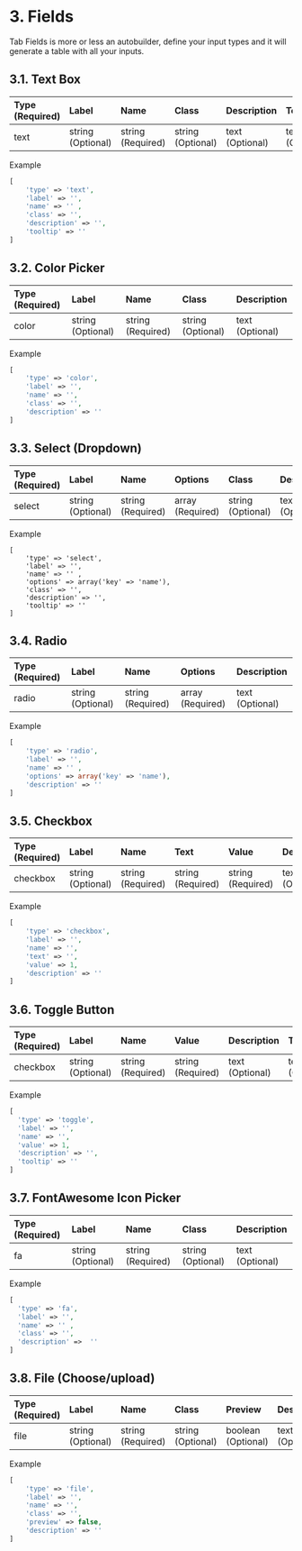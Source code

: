 # 3. Fields

Tab Fields is more or less an autobuilder, define your input types and it will generate a table with all your inputs.

## 3.1. Text Box

| Type (Required) | Label             | Name              | Class             | Description     | Tooltip         |
| :-------------- | :---------------- | :---------------- | :---------------- | :-------------- | :-------------- |
| text            | string (Optional) | string (Required) | string (Optional) | text (Optional) | text (Optional) |

Example

```php
[
    'type' => 'text', 
    'label' => '',
    'name' => '' ,
    'class' => '',
    'description' => '',
    'tooltip' => ''
]
```

## 3.2. Color Picker

| Type (Required) | Label             | Name              | Class             | Description     |
| :-------------- | :---------------- | :---------------- | :---------------- | :-------------- |
| color           | string (Optional) | string (Required) | string (Optional) | text (Optional) |

Example

```php
[
    'type' => 'color', 
    'label' => '',
    'name' => '',
    'class' => '',
    'description' => ''
]
```

## 3.3. Select (Dropdown)

| Type (Required) | Label             | Name              | Options          | Class             | Description     | Tooltip         |
| :-------------- | :---------------- | :---------------- | :--------------- | :---------------- | :-------------- | :-------------- |
| select          | string (Optional) | string (Required) | array (Required) | string (Optional) | text (Optional) | text (Optional) |

Example

```
[
    'type' => 'select', 
    'label' => '',
    'name' => '' ,
    'options' => array('key' => 'name'),
    'class' => '',
    'description' => '',
    'tooltip' => ''
]
```

## 3.4. Radio 

| Type (Required) | Label             | Name              | Options          | Description     |
| :-------------- | :---------------- | :---------------- | :--------------- | :-------------- |
| radio           | string (Optional) | string (Required) | array (Required) | text (Optional) |

Example

```php
[
    'type' => 'radio', 
    'label' => '',
    'name' => '' ,
    'options' => array('key' => 'name'),
    'description' => ''
]
```

## 3.5. Checkbox

| Type (Required) | Label             | Name              | Text              | Value             | Description     |
| :-------------- | :---------------- | :---------------- | :---------------- | :---------------- | :-------------- |
| checkbox        | string (Optional) | string (Required) | string (Required) | string (Required) | text (Optional) |

Example

```php
[
    'type' => 'checkbox', 
    'label' => '', 
    'name' => '',
    'text' => '',
    'value' => 1,
    'description' => '' 
]
```

## 3.6. Toggle Button

| Type (Required) | Label             | Name              | Value             | Description     | Tooltip         |
| :-------------- | :---------------- | :---------------- | :---------------- | :-------------- | :-------------- |
| checkbox        | string (Optional) | string (Required) | string (Required) | text (Optional) | text (Optional) |

Example

```php
[
  'type' => 'toggle', 
  'label' => '',
  'name' => '',
  'value' => 1,
  'description' => '',
  'tooltip' => ''
]
```

## 3.7. FontAwesome Icon Picker

| Type (Required) | Label             | Name              | Class             | Description     |
| :-------------- | :---------------- | :---------------- | :---------------- | :-------------- |
| fa              | string (Optional) | string (Required) | string (Optional) | text (Optional) |

Example

```php
[
  'type' => 'fa', 
  'label' => '', 
  'name' => '' ,
  'class' => '', 
  'description' =>  '' 
]
```

## 3.8. File (Choose/upload)

| Type (Required) | Label             | Name              | Class             | Preview            | Description     |
| :-------------- | :---------------- | :---------------- | :---------------- | :----------------- | :-------------- |
| file            | string (Optional) | string (Required) | string (Optional) | boolean (Optional) | text (Optional) |

Example

```php
[
    'type' => 'file', 
    'label' => '', 
    'name' => '',
    'class' => '',
    'preview' => false,
    'description' => ''
]
```
